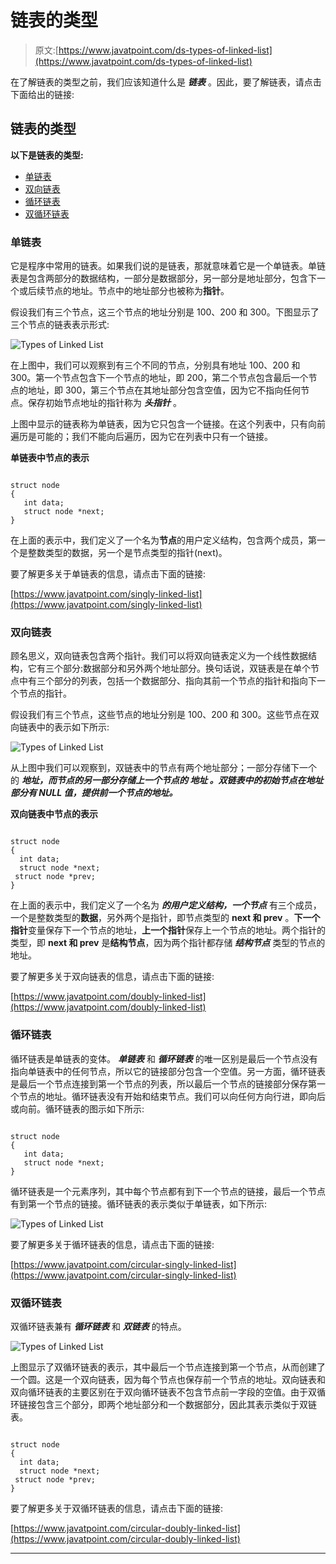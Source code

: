# 链表的类型

> 原文:[https://www.javatpoint.com/ds-types-of-linked-list](https://www.javatpoint.com/ds-types-of-linked-list)

在了解链表的类型之前，我们应该知道什么是 ***链表*** 。因此，要了解链表，请点击下面给出的链接:

## 链表的类型

**以下是链表的类型:**

*   [单链表](#Singly)
*   [双向链表](#Doubly)
*   [循环链表](#Circular)
*   [双循环链表](#Doubly-Circular)

### 单链表

它是程序中常用的链表。如果我们说的是链表，那就意味着它是一个单链表。单链表是包含两部分的数据结构，一部分是数据部分，另一部分是地址部分，包含下一个或后续节点的地址。节点中的地址部分也被称为**指针**。

假设我们有三个节点，这三个节点的地址分别是 100、200 和 300。下图显示了三个节点的链表表示形式:

![Types of Linked List](../Images/a568fedd371fbb33f54baa5836104ad6.png)

在上图中，我们可以观察到有三个不同的节点，分别具有地址 100、200 和 300。第一个节点包含下一个节点的地址，即 200，第二个节点包含最后一个节点的地址，即 300，第三个节点在其地址部分包含空值，因为它不指向任何节点。保存初始节点地址的指针称为 ***头指针*** 。

上图中显示的链表称为单链表，因为它只包含一个链接。在这个列表中，只有向前遍历是可能的；我们不能向后遍历，因为它在列表中只有一个链接。

**单链表中节点的表示**

```

struct node
{
   int data;
   struct node *next;
}

```

在上面的表示中，我们定义了一个名为**节点**的用户定义结构，包含两个成员，第一个是整数类型的数据，另一个是节点类型的指针(next)。

要了解更多关于单链表的信息，请点击下面的链接:

[https://www.javatpoint.com/singly-linked-list](https://www.javatpoint.com/singly-linked-list)

### 双向链表

顾名思义，双向链表包含两个指针。我们可以将双向链表定义为一个线性数据结构，它有三个部分:数据部分和另外两个地址部分。换句话说，双链表是在单个节点中有三个部分的列表，包括一个数据部分、指向其前一个节点的指针和指向下一个节点的指针。

假设我们有三个节点，这些节点的地址分别是 100、200 和 300。这些节点在双向链表中的表示如下所示:

![Types of Linked List](../Images/5053a1811a11b80e0f5d9bb9bd50665a.png)

从上图中我们可以观察到，双链表中的节点有两个地址部分；一部分存储下一个 的 ***地址，而节点的另一部分存储上一个节点的 ***地址*** 。双链表中的初始节点在地址部分有 **NULL** 值，提供前一个节点的地址。***

**双向链表中节点的表示**

```

struct node
{
  int data;
  struct node *next;
 struct node *prev; 
} 

```

在上面的表示中，我们定义了一个名为 ***的用户定义结构，一个节点*** 有三个成员，一个是整数类型的**数据**，另外两个是指针，即节点类型的 **next 和 prev** 。**下一个指针**变量保存下一个节点的地址，**上一个指针**保存上一个节点的地址。两个指针的类型，即 **next 和 prev** 是**结构节点**，因为两个指针都存储 ***结构节点*** 类型的节点的地址。

要了解更多关于双向链表的信息，请点击下面的链接:

[https://www.javatpoint.com/doubly-linked-list](https://www.javatpoint.com/doubly-linked-list)

### 循环链表

循环链表是单链表的变体。 ***单链表*** 和 ***循环链表*** 的唯一区别是最后一个节点没有指向单链表中的任何节点，所以它的链接部分包含一个空值。另一方面，循环链表是最后一个节点连接到第一个节点的列表，所以最后一个节点的链接部分保存第一个节点的地址。循环链表没有开始和结束节点。我们可以向任何方向行进，即向后或向前。循环链表的图示如下所示:

```

struct node
{
   int data;
   struct node *next;
}

```

循环链表是一个元素序列，其中每个节点都有到下一个节点的链接，最后一个节点有到第一个节点的链接。循环链表的表示类似于单链表，如下所示:

![Types of Linked List](../Images/b553f1f1ad9fdcef7b8c5e8219b465cd.png)

要了解更多关于循环链表的信息，请点击下面的链接:

[https://www.javatpoint.com/circular-singly-linked-list](https://www.javatpoint.com/circular-singly-linked-list)

### 双循环链表

双循环链表兼有 ***循环链表*** 和 ***双链表*** 的特点。

![Types of Linked List](../Images/d509b35ec691757275e2272a27bae8c3.png)

上图显示了双循环链表的表示，其中最后一个节点连接到第一个节点，从而创建了一个圆。这是一个双向链表，因为每个节点也保存前一个节点的地址。双向链表和双向循环链表的主要区别在于双向循环链表不包含节点前一字段的空值。由于双循环链接包含三个部分，即两个地址部分和一个数据部分，因此其表示类似于双链表。

```

struct node
{
  int data;
  struct node *next;
 struct node *prev; 
}

```

要了解更多关于双循环链表的信息，请点击下面的链接:

[https://www.javatpoint.com/circular-doubly-linked-list](https://www.javatpoint.com/circular-doubly-linked-list)

* * *